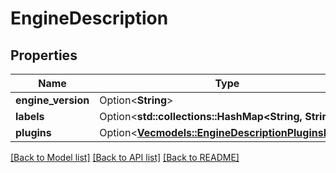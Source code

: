 # EngineDescription

## Properties

Name | Type | Description | Notes
------------ | ------------- | ------------- | -------------
**engine_version** | Option<**String**> |  | [optional]
**labels** | Option<**std::collections::HashMap<String, String>**> |  | [optional]
**plugins** | Option<[**Vec<models::EngineDescriptionPluginsInner>**](EngineDescription_Plugins_inner.md)> |  | [optional]

[[Back to Model list]](../README.md#documentation-for-models) [[Back to API list]](../README.md#documentation-for-api-endpoints) [[Back to README]](../README.md)


